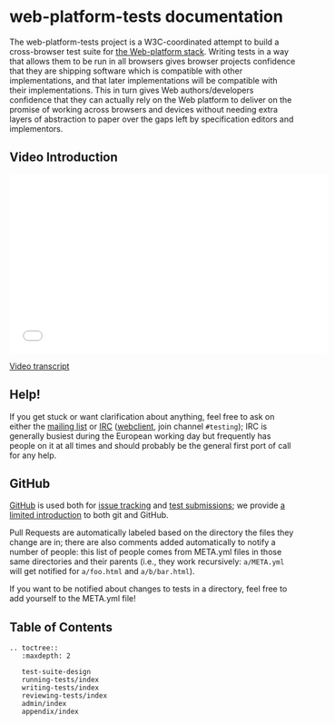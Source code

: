# web-platform-tests documentation

The web-platform-tests project is a W3C-coordinated attempt to build a
cross-browser test suite for [the Web-platform
stack](https://platform.html5.org). Writing tests in a way that allows them to
be run in all browsers gives browser projects confidence that they are shipping
software which is compatible with other implementations, and that later
implementations will be compatible with their implementations. This in turn
gives Web authors/developers confidence that they can actually rely on the Web
platform to deliver on the promise of working across browsers and devices
without needing extra layers of abstraction to paper over the gaps left by
specification editors and implementors.

## Video Introduction

<iframe
  width="560"
  height="315"
  src="TODO"
  frameborder="0"
  allow="autoplay; encrypted-media"
  allowfullscreen></iframe>

[Video transcript](appendix/intro-video-transcript)

## Help!

If you get stuck or want clarification about anything, feel free to
ask on either the [mailing list][public-test-infra] or [IRC][]
([webclient][web irc], join channel `#testing`); IRC is generally
busiest during the European working day but frequently has people on
it at all times and should probably be the general first port of call
for any help.

## GitHub

[GitHub](https://github.com/web-platform-tests/wpt/) is used both for [issue tracking](https://github.com/web-platform-tests/wpt/issues) and [test submissions](https://github.com/web-platform-tests/wpt/pulls); we
provide [a limited introduction][github-intro] to both git and
GitHub.

Pull Requests are automatically labeled based on the directory the
files they change are in; there are also comments added automatically
to notify a number of people: this list of people comes from META.yml
files in those same directories and their parents (i.e., they work
recursively: `a/META.yml` will get notified for `a/foo.html` and
`a/b/bar.html`).

If you want to be notified about changes to tests in a directory, feel
free to add yourself to the META.yml file!

## Table of Contents

```eval_rst
.. toctree::
   :maxdepth: 2

   test-suite-design
   running-tests/index
   writing-tests/index
   reviewing-tests/index
   admin/index
   appendix/index
```

[public-test-infra]: https://lists.w3.org/Archives/Public/public-test-infra/
[IRC]: irc://irc.w3.org:6667/testing
[web irc]: http://irc.w3.org
[github-intro]: appendix/github-intro

